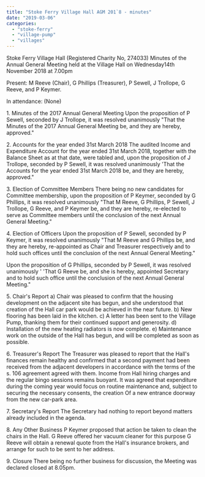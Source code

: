 ```yaml
---
title: "Stoke Ferry Village Hall AGM 201`8 - minutes"
date: "2019-03-06"
categories: 
  - "stoke-ferry"
  - "village-pump"
  - "villages"
---
```


Stoke Ferry Village Hall (Registered Charity No, 274033) Minutes of the Annual General Meeting held at the Village Hall on Wednesday14th November 2018 at 7.00pm

Present: M Reeve (Chair), G Phillips (Treasurer), P Sewell, J Trollope, G Reeve, and P Keymer.

In attendance: (None)

1\. Minutes of the 2017 Annual General Meeting Upon the proposition of P Sewell, seconded by J Trollope, it was resolved unanimously "That the Minutes of the 2017 Annual General Meeting be, and they are hereby, approved."

2\. Accounts for the year ended 31st March 2018 The audited Income and Expenditure Account for the year ended 31st March 2018, together with the Balance Sheet as at that date, were tabled and, upon the proposition of J Trollope, seconded by P Sewell, it was resolved unanimously 'That the Accounts for the year ended 31st March 2018 be, and they are hereby, approved."

3\. Election of Committee Members There being no new candidates for Committee membership, upon the proposition of P Keymer, seconded by G Phillips, it was resolved unanimously "That M Reeve, G Phillips, P Sewell, J Trollope, G Reeve, and P Keymer be, and they are hereby, re-elected to serve as Committee members until the conclusion of the next Annual General Meeting."

4\. Election of Officers Upon the proposition of P Sewell, seconded by P Keymer, it was resolved unanimously "That M Reeve and G Phillips be, and they are hereby, re-appointed as Chair and Treasurer respectively and to hold such offices until the conclusion of the next Annual General Meeting."

Upon the proposition of G Phillips, seconded by P Sewell, it was resolved unanimously ' 'That G Reeve be, and she is hereby, appointed Secretary and to hold such office until the conclusion of the next Annual General Meeting."

5\. Chair's Report a) Chair was pleased to confirm that the housing development on the adjacent site has begun, and she understood that creation of the Hall car park would be achieved in the near future. b) New flooring has been laid in the kitchen. c) A letter has been sent to the Village Pump, thanking them for their continued support and generosity. d) Installation of the new heating radiators is now complete. e) Maintenance work on the outside of the Hall has begun, and will be completed as soon as possible.

6\. Treasurer's Report The Treasurer was pleased to report that the Hall's finances remain healthy and confirmed that a second payment had been received from the adjacent developers in accordance with the terms of the s. 106 agreement agreed with them. Income from Hall hiring charges and the regular bingo sessions remains buoyant. It was agreed that expenditure during the coming year would focus on routine maintenance and, subject to securing the necessary consents, the creation Of a new entrance doorway from the new car-park area.

7\. Secretary's Report The Secretary had nothing to report beyond matters already included in the agenda.

8\. Any Other Business P Keymer proposed that action be taken to clean the chairs in the Hall. G Reeve offered her vacuum cleaner for this purpose G Reeve will obtain a renewal quote from the Hall's insurance brokers, and arrange for such to be sent to her address.

9\. Closure There being no further business for discussion, the Meeting was declared closed at 8.05pm.
